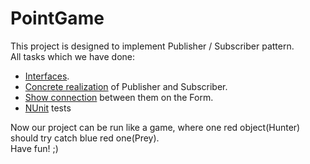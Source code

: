 # PointGame
This project is designed to implement Publisher / Subscriber pattern.  
All tasks which we have done:
* [Interfaces][Interfaces].
* [Concrete realization][Realization] of Publisher and Subscriber.
* [Show connection][Connection] between them on the Form.
* [NUnit][Tests] tests

Now our project can be run like a game, where one red object(Hunter) should try
catch blue red one(Prey).  
Have fun! ;)

[Interfaces]: https://github.com/rudlevsky/PointGame/tree/master/FPointGame/FPointGame/Interfaces
[Realization]:https://github.com/rudlevsky/PointGame/tree/master/FPointGame/FPointGame/GenericTypes
[Connection]: https://github.com/rudlevsky/PointGame/blob/master/FPointGame/FPointGame/Form1.cs
[tests]: https://github.com/rudlevsky/PointGame/tree/master/FPointGame/FPointGame.Tests
